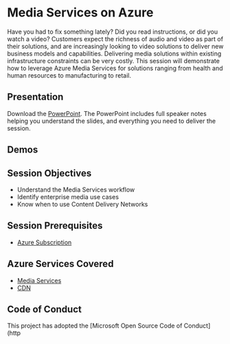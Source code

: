 # Media Services on Azure
Have you had to fix something lately?  Did you read instructions, or did you watch a video?  Customers expect the richness of audio and video as part of their solutions, and are increasingly looking to video solutions to deliver new business models and capabilities.  Delivering media solutions within existing infrastructure constraints can be very costly.  This session will demonstrate how to leverage Azure Media Services for solutions ranging from health and human resources to manufacturing to retail.

## Presentation
Download the [PowerPoint](https://github.com/GSIAzureCOE/Media-Services/blob/master/MediaServices.pptx).
The PowerPoint includes full speaker notes helping you understand the slides, and everything you need to deliver the session.

## Demos

## Session Objectives
* Understand the Media Services workflow
* Identify enterprise media use cases
* Know when to use Content Delivery Networks

## Session Prerequisites
* [Azure Subscription](https://github.com/GSIAzureCOE/Designing-and-Managing-Azure-Subscriptions)

## Azure Services Covered
* [Media Services](https://azure.microsoft.com/en-us/documentation/services/media-services/)
* [CDN](https://azure.microsoft.com/en-us/documentation/services/cdn/)

## Code of Conduct
This project has adopted the [Microsoft Open Source Code of Conduct](http
